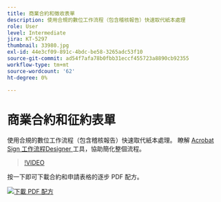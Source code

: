 ```yaml
---
title: 商業合約和徵收表單
description: 使用合規的數位工作流程（包含稽核報告）快速取代紙本處理
role: User
level: Intermediate
jira: KT-5297
thumbnail: 33980.jpg
exl-id: 44e3cf09-891c-4bdc-be58-3265adc53f10
source-git-commit: ad54f7afa78b0fbb31eccf455723a8890cb92355
workflow-type: tm+mt
source-wordcount: '62'
ht-degree: 0%

---
```


# 商業合約和征約表單

使用合規的數位工作流程（包含稽核報告）快速取代紙本處理。 瞭解 [ Acrobat Sign 工作流程Designer ](../admin/building-a-custom-workflow.md) 工具，協助簡化整個流程。

>[!VIDEO](https://video.tv.adobe.com/v/33980?quality=12&learn=on&hidetitle=true)

按一下即可下載合約和申請表格的逐步 PDF 配方。

[![下載 PDF 配方](../assets/acrobat_PDF_96.png)](../assets/adobe-sign_set_up_a_workflow_use_case.pdf)
